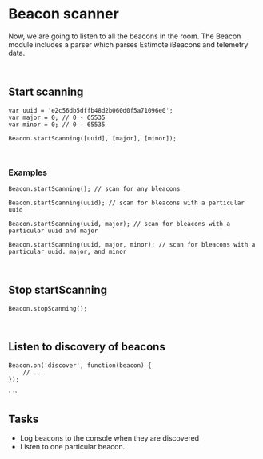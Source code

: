 # Beacon scanner

Now, we are going to listen to all the beacons in the room. The Beacon module includes a parser which parses Estimote iBeacons and telemetry data.

` `

## Start scanning

```
var uuid = 'e2c56db5dffb48d2b060d0f5a71096e0';
var major = 0; // 0 - 65535
var minor = 0; // 0 - 65535

Beacon.startScanning([uuid], [major], [minor]);

```

` `

### Examples

```
Beacon.startScanning(); // scan for any bleacons

Beacon.startScanning(uuid); // scan for bleacons with a particular uuid

Beacon.startScanning(uuid, major); // scan for bleacons with a particular uuid and major

Beacon.startScanning(uuid, major, minor); // scan for bleacons with a particular uuid. major, and minor

```

` `

## Stop startScanning

```
Beacon.stopScanning();
```

` `

## Listen to discovery of beacons

```
Beacon.on('discover', function(beacon) {
    // ...
});
```

` ``

## Tasks

- Log beacons to the console when they  are discovered
- Listen to one particular beacon.
